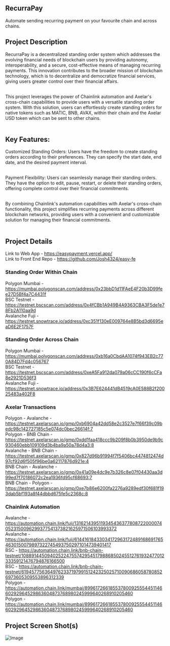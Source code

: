 ## RecurraPay

Automate sending recurring payment on your favourite chain and across chains. <br/>

## Project Description

RecurraPay is a decentralized standing order system which addresses the evolving financial needs of blockchain users by providing autonomy, interoperability, and a secure, cost-effective means of managing recurring payments. This innovation contributes to the broader mission of blockchain technology, which is to decentralize and democratize financial services, giving users greater control over their financial affairs.</br></br>

This project leverages the power of Chainlink automation and Axelar's cross-chain capabilities to provide users with a versatile standing order system. With this solution, users can effortlessly create standing orders for native tokens such as MATIC, BNB, AVAX, within their chain and the Axelar USD token which can be sent to other chains.
</br></br>

## Key Features:

Customized Standing Orders: Users have the freedom to create standing orders according to their preferences. They can specify the start date, end date, and the desired payment interval.
</br></br>

Payment Flexibility: Users can seamlessly manage their standing orders. They have the option to edit, pause, restart, or delete their standing orders, offering complete control over their financial commitments.
</br></br>

By combining Chainlink's automation capabilities with Axelar's cross-chain functionality, this project simplifies recurring payments across different blockchain networks, providing users with a convenient and customizable solution for managing their financial commitments.
</br></br>

## Project Details

Link to Web App - https://easypayment.vercel.app/ <br/>
Link to Front End Repo - https://github.com/Josh4324/easy-fe

### Standing Order Within Chain

Polygon Mumbai - https://mumbai.polygonscan.com/address/0x23bbD1d11FAeE4F20b3D99fee27D5Bf4a7C4431f
<br/>
BSC Testnet - https://testnet.bscscan.com/address/0x4fCBb1A949B4A9363CBA3F5de1e78Fb2A110aa9d
<br/>
Avalanche Fuji - https://testnet.snowtrace.io/address/0xc351f130eE009764e8B5bd3d6695eaD6E2F1757F
<br/>

### Standing Order Across Chain

Polygon Mumbai - https://mumbai.polygonscan.com/address/0xb16a0CbdAA1074f943EB2c770A84D7Fd4c056767
<br/>
BSC Testnet - https://testnet.bscscan.com/address/0xeA5Fa912da079a06cCC190f6cCFa8e2921D536f3
<br/>
Avalanche Fuji - https://testnet.snowtrace.io/address/0x3B7E624441dB4519cA0E588B2f20025483a402F8
<br/>

### Axelar Transactions

Polygon - Avalanche - https://testnet.axelarscan.io/gmp/0xb6904a42dd58e2c3527e7f66f39c09bedc98c142727185c5e074dc0bec26614f:7
<br/>
Polygon - BNB Chain - https://testnet.axelarscan.io/gmp/0xdd1faa418ccc9b209f8b0b3950de9b9c930460ebb109109d3b4ba9a50a78d4a3:8
<br/>
Avalanche - BNB Chain - https://testnet.axelarscan.io/gmp/0x827d96b91994f7f5406bc4474812474d97cf92d6f505f96be0a62117876d921e:4
<br/>
BNB Chain - Avalanche - https://testnet.axelarscan.io/gmp/0x41a09e4dc9e7b326c8e07f04430aa3d99ed7f70186072c2ea1936fd95cf68693:7
<br/>
BNB Chain - Polygon - https://testnet.axelarscan.io/gmp/0xe7b86e6200fa2276a9289edf30f681f193dab5bf193a8f44dbbd675fe5c2368c:8
<br/>

### Chainlink Automation

Avalanche - https://automation.chain.link/fuji/13162143951193454363778087220000740523150096299377541373821625971506103993372
<br/>
Avalanche - https://automation.chain.link/fuji/6144161843303417296317248916869176546301500798973227454937502971014739401417
<br/>
BSC - https://automation.chain.link/bnb-chain-testnet/108891445094025224755742954517988685024551276193247701233359121476794876166500
<br/>
BSC - https://automation.chain.link/bnb-chain-testnet/6194577563649762337197991512423250257100906860587808526973605309553896312339
<br/>
Polygon - https://automation.chain.link/mumbai/89961726618553780092555445114660292964529863604873768980245999640268910205460
<br/>
Polygon - https://automation.chain.link/mumbai/89961726618553780092555445114660292964529863604873768980245999640268910205460
<br/>

## Project Screen Shot(s)

![Image](https://res.cloudinary.com/josh4324/image/upload/v1697974839/cover_umzx99.png)
